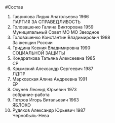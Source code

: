 #Состав
1. Гаврилова Лидия Анатольевна 1966   
    ПАРТИЯ ЗА СПРАВЕДЛИВОСТЬ
2. Головашенко Галина Викторовна 1959   
    Муниципальный Совет МО МО Звездное
3. Головашенко Константин Владимирович 1988   
    За женщин России
4. Гридина Ксения Владимировна 1990   
    СОЦИАЛЬНОЙ ЗАЩИТЫ
5. Кондраткова Татьяна Алексеевна 1985   
    СР
6. Крымский Александр Сергеевич 1987   
    ЛДПР
7. Марковская Алина Андреевна 1991   
    ЕР
8. Окунев Леонид Юрьевич 1973   
    собрание-работа
9. Петров Игорь Витальевич 1963   
    ЯБЛОКО
10. Рудяков Александр Юрьевич 1987   
    Чернобыль-Нева
